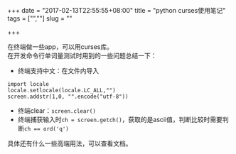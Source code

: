 +++
date = "2017-02-13T22:55:55+08:00"
title = "python curses使用笔记"
tags = ["",""]
slug = ""

+++

在终端做一些app，可以用curses库。  
在开发命令行单词量测试时用到的一些问题总结一下：  
* 终端支持中文：在文件内导入
```
import locale
locale.setlocale(locale.LC_ALL,"")
screen.addstr(1,0, "".encode("utf-8"))
```
* 终端clear：`screen.clear()`
* 终端捕获输入时`ch = screen.getch()`，获取的是ascii值，判断比较时需要判断`ch == ord('q')`

具体还有什么一些高端用法，可以查看文档。

